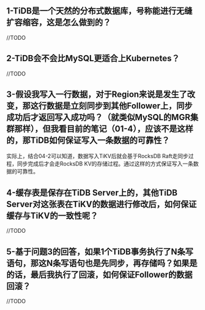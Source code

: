 ## 1-TiDB是一个天然的分布式数据库，号称能进行无缝扩容缩容，这是怎么做到的？

//TODO

## 2-TiDB会不会比MySQL更适合上Kubernetes？

//TODO

## 3-假设我写入一行数据，对于Region来说是发生了改变，那这行数据是立刻同步到其他Follower上，同步成功后才返回写入成功吗？（就类似MySQL的MGR集群那样），但我看目前的笔记（01-4），应该不是这样的，那TiDB如何保证写入一条数据的可靠性？

实际上，结合04-2可以知道，数据写入TiKV后就会基于RocksDB Raft走同步过程，同步完成后才会走RocksDB KV的存储过程。通过这样的方式保证写入一条数据的可靠性。

## 4-缓存表是保存在TiDB Server上的，其他TiDB Server对这张表在TiKV的数据进行修改后，如何保证缓存与TiKV的一致性呢？

//TODO

## 5-基于问题3的回答，如果1个TiDB事务执行了N条写语句，那这N条写语句也是先同步，再存储吗？如果是的话，最后我执行了回滚，如何保证Follower的数据回滚？

//TODO